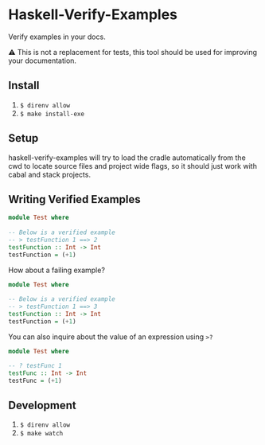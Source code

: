 # Haskell-Verify-Examples

Verify examples in your docs.

⚠️ This is not a replacement for tests, this tool should be used for improving your documentation.

## Install
1. `$ direnv allow`
2. `$ make install-exe`

## Setup
haskell-verify-examples will try to load the cradle automatically from the cwd to locate source files and project wide flags, so it should just work with cabal and stack projects.

## Writing Verified Examples

```haskell
module Test where 
    
-- Below is a verified example
-- > testFunction 1 ==> 2
testFunction :: Int -> Int
testFunction = (+1) 
```

How about a failing example? 

```haskell
module Test where 
    
-- Below is a verified example
-- > testFunction 1 ==> 3
testFunction :: Int -> Int
testFunction = (+1) 
```

You can also inquire about the value of an expression using `>?`

```haskell
module Test where 

-- ? testFunc 1
testFunc :: Int -> Int
testFunc = (+1)
```

## Development

1. `$ direnv allow`
1. `$ make watch`
